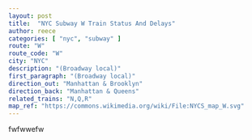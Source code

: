 ```yaml
---
layout: post
title:  "NYC Subway W Train Status And Delays"
author: reece
categories: [ "nyc", "subway" ]
route: "W"
route_code: "W"
city: "NYC"
description: "(Broadway local)"
first_paragraph: "(Broadway local)"
direction_out: "Manhattan & Brooklyn"
direction_back: "Manhattan & Queens"
related_trains: "N,Q,R"
map_ref: "https://commons.wikimedia.org/wiki/File:NYCS_map_W.svg"
---
```


fwfwwefw
